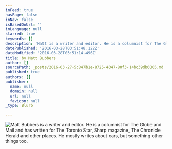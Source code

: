 ```yaml
---
inFeed: true
hasPage: false
inNav: false
isBasedOnUrl: ''
inLanguage: null
starred: true
keywords: []
description: 'Matt is a writer and editor. He is a columnist for The Globe and Mail and has written for The Toronto Star, Sharp magazine, The Chronicle Herald and other places. He mostly writes about cars, but something other things too. Reach him at matt.bubbers@gmail.com '
datePublished: '2016-03-28T03:51:48.122Z'
dateModified: '2016-03-28T03:51:14.496Z'
title: by Matt Bubbers
author: []
sourcePath: _posts/2016-03-27-5c847b1e-8725-4347-80f3-14bc39db6005.md
published: true
authors: []
publisher:
  name: null
  domain: null
  url: null
  favicon: null
_type: Blurb

---
```

![Matt Bubbers is a writer and editor. He is a columnist for The Globe and Mail and has written for The Toronto Star, Sharp magazine, The Chronicle Herald and other places. He mostly writes about cars, but something other things too. ](https://the-grid-user-content.s3-us-west-2.amazonaws.com/9383e779-b99b-4f90-b1c5-d2d6ee2488b1.jpg)